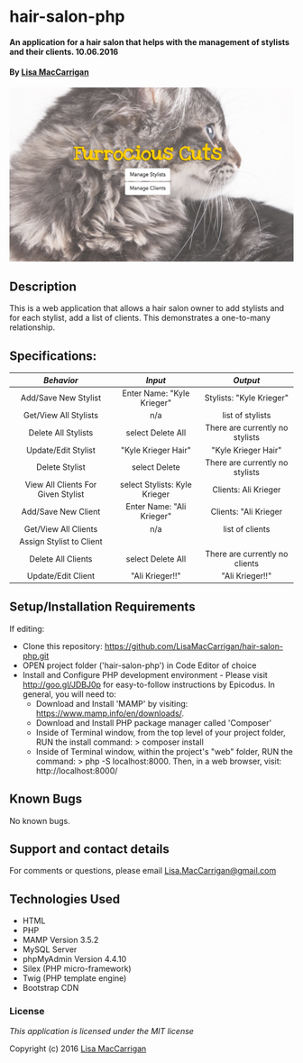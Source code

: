 # hair-salon-php

#### An application for a hair salon that helps with the management of stylists and their clients. 10.06.2016

#### By [Lisa MacCarrigan](https://github.com/lisamaccarrigan)

![screenshot of project main page](web-app.png)

## Description

This is a web application that allows a hair salon owner to add stylists and for each stylist, add a list of clients. This demonstrates a one-to-many relationship.

## Specifications:
| _Behavior_ | _Input_ | _Output_ |
|:---------------------------------------------------------------------:|:---------------------------------------------------------------------------:|:-------------------------------------------------------------------------------------------------------------------:|
| Add/Save New Stylist | Enter Name: "Kyle Krieger" | Stylists: "Kyle Krieger" |
| Get/View All Stylists | n/a | list of stylists |
| Delete All Stylists | select Delete All | There are currently no stylists |
| Update/Edit Stylist | "Kyle Krieger Hair" | "Kyle Krieger Hair" |
| Delete Stylist | select Delete | There are currently no stylists |
| View All Clients For Given Stylist | select Stylists: Kyle Krieger | Clients: Ali Krieger |
| Add/Save New Client | Enter Name: "Ali Krieger" | Clients: "Ali Krieger |
| Get/View All Clients | n/a | list of clients |
| Assign Stylist to Client |  |  |
| Delete All Clients | select Delete All | There are currently no clients |
| Update/Edit Client | "Ali Krieger!!" | "Ali Krieger!!" |

## Setup/Installation Requirements

If editing:
* Clone this repository: https://github.com/LisaMacCarrigan/hair-salon-php.git
* OPEN project folder ('hair-salon-php') in Code Editor of choice
* Install and Configure PHP development environment - Please visit http://goo.gl/JDBJ0p for easy-to-follow instructions by Epicodus. In general, you will need to:
    * Download and Install 'MAMP' by visiting: https://www.mamp.info/en/downloads/.
    * Download and Install PHP package manager called 'Composer'
    * Inside of Terminal window, from the top level of your project folder, RUN the install command: > composer install
    * Inside of Terminal window, within the project's "web" folder, RUN the command: > php -S localhost:8000. Then, in a web browser, visit: http://localhost:8000/

## Known Bugs

No known bugs.

## Support and contact details

For comments or questions, please email Lisa.MacCarrigan@gmail.com

## Technologies Used

* HTML
* PHP
* MAMP Version 3.5.2
* MySQL Server
* phpMyAdmin Version 4.4.10
* Silex (PHP micro-framework)
* Twig (PHP template engine)
* Bootstrap CDN

### License

*This application is licensed under the MIT license*

Copyright (c) 2016 [Lisa MacCarrigan](https://github.com/lisamaccarrigan)
